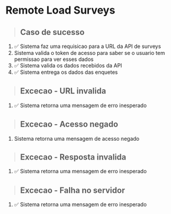 # Remote Load Surveys

> ## Caso de sucesso
1. ✅ Sistema faz uma requisicao para a URL da API de surveys
2. Sistema valida o token de acesso para saber se o usuario tem permissao para ver esses dados
3. ✅ Sistema valida os dados recebidos da API
4. ✅ Sistema entrega os dados das enquetes

> ## Excecao - URL invalida
1. ✅ Sistema retorna uma mensagem de erro inesperado

> ## Excecao - Acesso negado
1. Sistema retorna uma mensagem de acesso negado

> ## Excecao - Resposta invalida
1. ✅ Sistema retorna uma mensagem de erro inesperado

> ## Excecao - Falha no servidor
1. ✅ Sistema retorna uma mensagem de erro inesperado